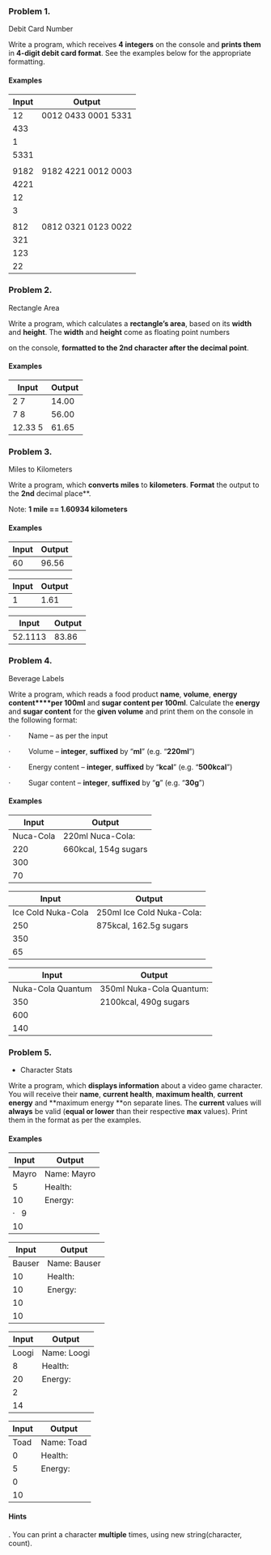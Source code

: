 ﻿### Problem 1.                
Debit Card Number

Write a program, which receives **4 integers** on the console and **prints them** in **4-digit debit card format**. See the examples below for the appropriate formatting.

#### Examples

|  Input   |        Output       |
|----------|---------------------|
|    12    | 0012 0433 0001 5331 |
|    433   |                     |
|    1     |                     |
|   5331   |                     |
|          |                     |
|   9182   | 9182 4221 0012 0003 |
|   4221   |                     |
|    12    |                     |
|    3     |                     |
|          |                     |
|    812   | 0812 0321 0123 0022 |
|    321   |                     |
|    123   |                     |
|    22    |                     |



### Problem 2.               
Rectangle Area

Write a program, which calculates a **rectangle’s area**, based on its **width** and **height**. The **width** and **height** come as floating point numbers

on the console, **formatted to the 2nd character after the decimal point**.

#### Examples

| Input   | Output |
|---------|--------|
| 2 7     | 14.00  |
| 7 8     | 56.00  |
| 12.33 5 | 61.65  |


### Problem 3. 
Miles to Kilometers

Write a program, which **converts miles** to **kilometers**. 
**Format** the output to the **2nd** decimal place**.

Note: **1 mile == 1.60934 kilometers**

#### Examples

|  Input  | Output |
|---------|--------|
|   60    |  96.56 |

|  Input  | Output |
|---------|--------|
|   1     |  1.61  |

|  Input  | Output |
|---------|--------|
| 52.1113 |  83.86 |


### Problem 4.               
Beverage Labels

Write a program, which reads a food product
**name**, **volume**, **energy content****per 100ml** and **sugar content per 100ml**. Calculate the **energy** and **sugar content** for the **given volume** and print them
on the console in the following format:

·        
Name – as per the input

·        
Volume – **integer**, **suffixed** by “**ml**” (e.g. “**220ml**”)

·        
Energy content – **integer**, **suffixed** by “**kcal**” (e.g.
“**500kcal**”)

·        
Sugar content – **integer**, **suffixed** by “**g**” (e.g. “**30g**”) 

#### Examples


| Input     | Output               |
|-----------|----------------------|
| Nuca-Cola | 220ml Nuca-Cola:     |
| 220       | 660kcal, 154g sugars |
| 300       |                      |
| 70        |                      |

| Input              | Output                    |
|--------------------|---------------------------|
| Ice Cold Nuka-Cola | 250ml Ice Cold Nuka-Cola: |
| 250                | 875kcal, 162.5g sugars    |
| 350                |                           |
| 65                 |                           |

| Input             | Output                   |
|-------------------|--------------------------|
| Nuka-Cola Quantum | 350ml Nuka-Cola Quantum: |
| 350               | 2100kcal, 490g sugars    |
| 600               |                          |
| 140               |                          |


### Problem 5.                 
* Character Stats

Write a program, which **displays information** about a video game character. You will receive their **name**, **current health**, **maximum
health**, **current energy** and **maximum energy **on separate lines. The **current** values will **always** be valid (**equal or lower** than their respective **max** values). Print them in the format as per the examples.

#### Examples

|    Input                    |    Output                |
|-----------------------------|--------------------------|
|    Mayro   		      |  Name: Mayro             |
|    5                        |  Health: ||||||.....|    |
|    10                       |  Energy: ||||||||||.|    |
|·   9     		      |                          |
|    10			      |                          |

|    Input                    |    Output                |                                       
|-----------------------------|--------------------------|
|    Bauser   		      |  Name: Bauser      	 |
|    10	                      |  Health: ||||||||||||    |
|    10                       |  Energy: ||||||||||||	 |
|    10                       |                          |
|    10                       |                          |

|    Input                    |    Output                        |
|-----------------------------|----------------------------------|
|    Loogi   		      |  Name: Loogi      		 |
|    8			      |  Health: |||||||||............|  |
|    20                       |  Energy: |||............|        |
|    2                        |                                  |
|    14                       |                                  |

|    Input                    |    Output                        |
|-----------------------------|----------------------------------|
|    Toad   		      |    Name: Toad                    |
|    0			      |	   Health: |.....|               |
|    5                        |	   Energy: |..........|          |
|    0                        |                                  |
|    10                       |					 |

#### Hints
.
You can print a character **multiple** times, using new string(character, count).